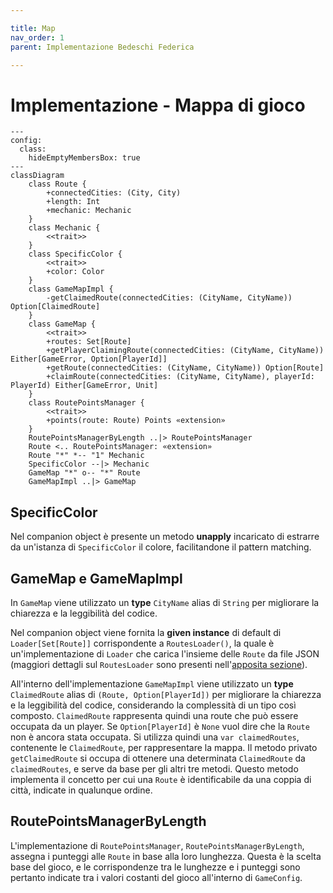 ```yaml
---

title: Map
nav_order: 1
parent: Implementazione Bedeschi Federica

---
```


# Implementazione - Mappa di gioco

```mermaid
---
config:
  class:
    hideEmptyMembersBox: true
---
classDiagram
    class Route {
        +connectedCities: (City, City)
        +length: Int
        +mechanic: Mechanic
    }
    class Mechanic {
        <<trait>>
    }
    class SpecificColor {
        <<trait>>
        +color: Color
    }
    class GameMapImpl {
        -getClaimedRoute(connectedCities: (CityName, CityName)) Option[ClaimedRoute]
    }
    class GameMap {
        <<trait>>
        +routes: Set[Route]
        +getPlayerClaimingRoute(connectedCities: (CityName, CityName)) Either[GameError, Option[PlayerId]]
        +getRoute(connectedCities: (CityName, CityName)) Option[Route]
        +claimRoute(connectedCities: (CityName, CityName), playerId: PlayerId) Either[GameError, Unit]
    }
    class RoutePointsManager {
        <<trait>>
        +points(route: Route) Points «extension»
    }
    RoutePointsManagerByLength ..|> RoutePointsManager
    Route <.. RoutePointsManager: «extension»
    Route "*" *-- "1" Mechanic
    SpecificColor --|> Mechanic
    GameMap "*" o-- "*" Route
    GameMapImpl ..|> GameMap
```

## SpecificColor

Nel companion object è presente un metodo **unapply** incaricato di estrarre da un'istanza di `SpecificColor` il colore,
facilitandone il pattern matching.

## GameMap e GameMapImpl

In `GameMap` viene utilizzato un **type** `CityName` alias di `String` per migliorare la chiarezza e la leggibilità del
codice.

Nel companion object viene fornita la **given instance** di default di `Loader[Set[Route]]` corrispondente a
`RoutesLoader()`, la quale è un'implementazione di `Loader` che carica l'insieme delle `Route` da file JSON (maggiori
dettagli sul `RoutesLoader` sono presenti nell'[apposita sezione](./impl_loader.md#routesloader)).

All'interno dell'implementazione `GameMapImpl` viene utilizzato un **type** `ClaimedRoute` alias di
`(Route, Option[PlayerId])` per migliorare la chiarezza e la leggibilità del codice, considerando la complessità di un
tipo così composto. `ClaimedRoute` rappresenta quindi una route che può essere occupata da un player. Se
`Option[PlayerId]` è `None` vuol dire che la `Route` non è ancora stata occupata. Si utilizza quindi una
`var claimedRoutes`, contenente le `ClaimedRoute`, per rappresentare la mappa. Il metodo privato `getClaimedRoute` si
occupa di ottenere una determinata `ClaimedRoute` da `claimedRoutes`, e serve da base per gli altri tre metodi. Questo
metodo implementa il concetto per cui una `Route` è identificabile da una coppia di città, indicate in qualunque ordine.

## RoutePointsManagerByLength

L'implementazione di `RoutePointsManager`, `RoutePointsManagerByLength`, assegna i punteggi alle `Route` in base alla
loro lunghezza. Questa è la scelta base del gioco, e le corrispondenze tra le lunghezze e i punteggi sono pertanto
indicate tra i valori costanti del gioco all'interno di `GameConfig`.